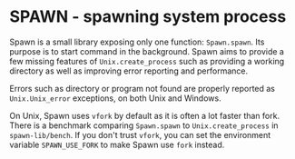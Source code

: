 # SPAWN - spawning system process

Spawn is a small library exposing only one function:
`Spawn.spawn`. Its purpose is to start command in the
background. Spawn aims to provide a few missing features of
`Unix.create_process` such as providing a working directory as well as
improving error reporting and performance.

Errors such as directory or program not found are properly reported as
`Unix.Unix_error` exceptions, on both Unix and Windows.

On Unix, Spawn uses `vfork` by default as it is often a lot faster
than fork. There is a benchmark comparing `Spawn.spawn` to
`Unix.create_process` in `spawn-lib/bench`. If you don't trust
`vfork`, you can set the environment variable `SPAWN_USE_FORK` to make
Spawn use `fork` instead.
